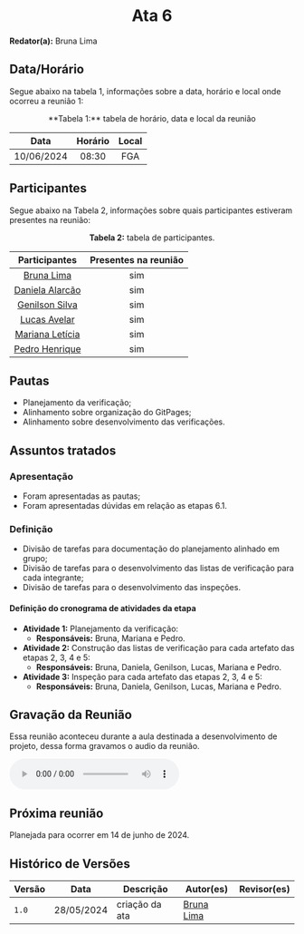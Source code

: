 <h1 align="center"> Ata 6 </h1>

**Redator(a):** Bruna Lima

## Data/Horário

<p>Segue abaixo na tabela 1, informações sobre a data, horário e local onde ocorreu a reunião 1:</p>

<center>
**Tabela 1:** tabela de horário, data e local da reunião

| Data       | Horário | Local |
| :--------: | :-----: |:----: |
| 10/06/2024 | 08:30   | FGA   |

</center>

## Participantes

<p>Segue abaixo na Tabela 2, informações sobre quais participantes estiveram presentes na reunião:</p>

<center>

**Tabela 2:**  tabela de participantes.

| Participantes | Presentes na reunião 
| :-----------: | :----------------------: 
| [Bruna Lima](https://github.com/libruna) | sim
| [Daniela Alarcão](https://github.com/danialarcao) | sim
| [Genilson Silva](https://github.com/GenilsonJrs) | sim
| [Lucas Avelar](https://github.com/LucasAvelar2711)| sim
| [Mariana Letícia](https://github.com/Marianannn) | sim
| [Pedro Henrique](https://github.com/https://github.com/PedroHhenriq) | sim

</center>

## Pautas

- Planejamento da verificação;
- Alinhamento sobre organização do GitPages;
- Alinhamento sobre desenvolvimento das verificações.

## Assuntos tratados

### Apresentação

- Foram apresentadas as pautas;
- Foram apresentadas dúvidas em relação as etapas 6.1.

### Definição

- Divisão de tarefas para documentação do planejamento alinhado em grupo;
- Divisão de tarefas para o desenvolvimento das listas de verificação para cada integrante;
- Divisão de tarefas para o desenvolvimento das inspeções.

#### Definição do cronograma de atividades da etapa

- **Atividade 1:** Planejamento da verificação: 
    - **Responsáveis:** Bruna, Mariana e Pedro.
- **Atividade 2:** Construção das listas de verificação para cada artefato das etapas 2, 3, 4 e 5: 
    - **Responsáveis:** Bruna, Daniela, Genilson, Lucas, Mariana e Pedro.
- **Atividade 3:** Inspeção para cada artefato das etapas 2, 3, 4 e 5: 
    - **Responsáveis:** Bruna, Daniela, Genilson, Lucas, Mariana e Pedro.

## Gravação da Reunião
Essa reunião aconteceu durante a aula destinada a desenvolvimento de projeto, dessa forma gravamos o audio da reunião.

<audio controls>
    <source scr="reunioes_audio/reuniao_6_1.mp4" type="audio/mp4">
    <p>
        Seu navegador pode não suportar o "audio HTML5". Aqui está o 
        <a href="reunioes_audio/reuniao_6_1.mp4">link para o áudio</a> .
    </p>
</audio>

## Próxima reunião

Planejada para ocorrer em 14 de junho de 2024.

## Histórico de Versões

<center>

| Versão |    Data    | Descrição                                 | Autor(es)                                       | Revisor(es)                                    |
| ------ | :--------: | ----------------------------------------- | ----------------------------------------------- | ---------------------------------------------- |
| `1.0`   | 28/05/2024 | criação da ata | [Bruna Lima](https://github.com/https://github.com/libruna) |  | 

</center>